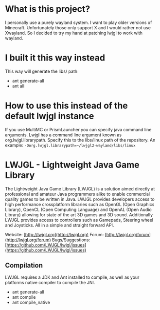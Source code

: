 # What is this project?
I personally use a purely wayland system. I want to play older versions of Minecraft. Unfortunately those only support X and I would rather not use Xwayland. So I decided to try my hand at patching lwjgl to work with wayland.

# I built it this way instead
This way will generate the libs/ path
* ant generate-all
* ant all

# How to use this instead of the default lwjgl instance
If you use MultiMC or PrismLauncher you can specify java command line arguments. Lwjgl has a command line argument known as org.lwjgl.librarypath. Specify this to the libs/linux path of the repository. An example:
`
-Dorg.lwjgl.librarypath=~/lwjgl2-wayland/libs/linux
`

LWJGL - Lightweight Java Game Library
======

The Lightweight Java Game Library (LWJGL) is a solution aimed directly at professional and amateur Java programmers alike to enable commercial quality games to be written in Java. 
LWJGL provides developers access to high performance crossplatform libraries such as OpenGL (Open Graphics Library), OpenCL (Open Computing Language) and OpenAL (Open Audio Library) allowing for state of the art 3D games and 3D sound.
Additionally LWJGL provides access to controllers such as Gamepads, Steering wheel and Joysticks.
All in a simple and straight forward API.

Website: [http://lwjgl.org](http://lwjgl.org)
Forum: [http://lwjgl.org/forum](http://lwjgl.org/forum)
Bugs/Suggestions: [https://github.com/LWJGL/lwjgl/issues](https://github.com/LWJGL/lwjgl/issues)

Compilation
-----------

LWJGL requires a JDK and Ant installed to compile, as well as your platforms native compiler to compile the JNI.

* ant generate-all
* ant compile
* ant compile_native
